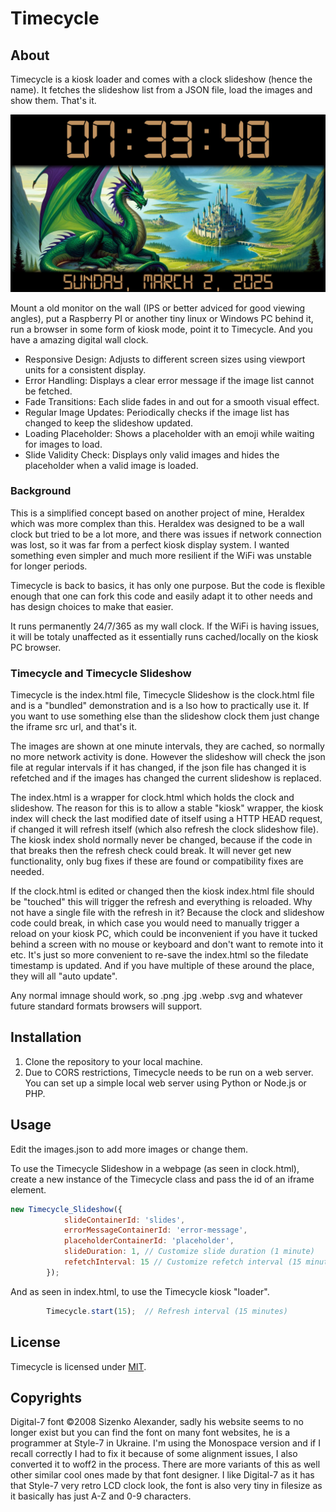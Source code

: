 # Timecycle

## About

Timecycle is a kiosk loader and comes with a clock slideshow (hence the name). It fetches the slideshow list from a JSON file, load the images and show them. That's it.

![Screenshot](screenshot.jpg)

Mount a old monitor on the wall (IPS or better adviced for good viewing angles), put a Raspberry PI or another tiny linux or Windows PC behind it, run a browser in some form of kiosk mode, point it to Timecycle. And you have a amazing digital wall clock.

* Responsive Design: Adjusts to different screen sizes using viewport units for a consistent display.
* Error Handling: Displays a clear error message if the image list cannot be fetched.
* Fade Transitions: Each slide fades in and out for a smooth visual effect.
* Regular Image Updates: Periodically checks if the image list has changed to keep the slideshow updated.
* Loading Placeholder: Shows a placeholder with an emoji while waiting for images to load.
* Slide Validity Check: Displays only valid images and hides the placeholder when a valid image is loaded.

### Background

This is a simplified concept based on another project of mine, Heraldex which was more complex than this. Heraldex was designed to be a wall clock but tried to be a lot more, and there was issues if network connection was lost, so it was far from a perfect kiosk display system. I wanted something even simpler and much more resilient if the WiFi was unstable for longer periods.

Timecycle is back to basics, it has only one purpose. But the code is flexible enough that one can fork this code and easily adapt it to other needs and has design choices to make that easier.

It runs permanently 24/7/365 as my wall clock. If the WiFi is having issues, it will be totaly unaffected as it essentially runs cached/locally on the kiosk PC browser.

### Timecycle and Timecycle Slideshow

Timecycle is the index.html file, Timecycle Slideshow is the clock.html file and is a "bundled" demonstration and is a lso how to practically use it. If you want to use something else than the slideshow clock them just change the iframe src url, and that's it.

The images are shown at one minute intervals, they are cached, so normally no more network activity is done. However the slideshow will check the json file at regular intervals if it has changed, if the json file has changed it is refetched and if the images has changed the current slideshow is replaced.

The index.html is a wrapper for clock.html which holds the clock and slideshow. The reason for this is to allow a stable "kiosk" wrapper, the kiosk index will check the last modified date of itself using a HTTP HEAD request, if changed it will refresh itself (which also refresh the clock slideshow file). The kiosk index shold normally never be changed, because if the code in that breaks then the refresh check could break. It will never get new functionality, only bug fixes if these are found or compatibility fixes are needed.

If the clock.html is edited or changed then the kiosk index.html file should be "touched" this will trigger the refresh and everything is reloaded. Why not have a single file with the refresh in it? Because the clock and slideshow code could break, in which case you would need to manually trigger a reload on your kiosk PC, which could be inconvenient if you have it tucked behind a screen with no mouse or keyboard and don't want to remote into it etc. It's just so more convenient to re-save the index.html so the filedate timestamp is updated. And if you have multiple of these around the place, they will all "auto update".

Any normal imnage should work, so .png .jpg .webp .svg and whatever future standard formats browsers will support.

## Installation

1. Clone the repository to your local machine.
2. Due to CORS restrictions, Timecycle needs to be run on a web server. You can set up a simple local web server using Python or Node.js or PHP.

## Usage

Edit the images.json to add more images or change them.

To use the Timecycle Slideshow in a webpage (as seen in clock.html), create a new instance of the Timecycle class and pass the id of an iframe element.

```javascript
new Timecycle_Slideshow({
            slideContainerId: 'slides',
            errorMessageContainerId: 'error-message',
            placeholderContainerId: 'placeholder',
            slideDuration: 1, // Customize slide duration (1 minute)
            refetchInterval: 15 // Customize refetch interval (15 minutes)
        });
```

And as seen in index.html, to use the Timecycle kiosk "loader".

```javascript
        Timecycle.start(15);  // Refresh interval (15 minutes)
```

## License

Timecycle is licensed under [MIT](license.md).

## Copyrights
Digital-7 font ©2008 Sizenko Alexander, sadly his website seems to no longer exist but you can find the font on many font websites, he is a programmer at Style-7 in Ukraine. I'm using the Monospace version and if I recall correctly I had to fix it because of some alignment issues, I also converted it to woff2 in the process. There are more variants of this as well other similar cool ones made by that font designer. I like Digital-7 as it has that Style-7 very retro LCD clock look, the font is also very tiny in filesize as it basically has just A-Z and 0-9 characters.
